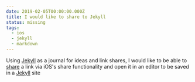 ```yaml
---
date: 2019-02-05T00:00:00.000Z
title: I would like to share to Jekyll
status: missing
tags:
  - ios
  - jekyll
  - markdown
---
```


Using [Jekyll] as a journal for ideas and link shares, I would like to be able to [share] a link via iOS's share functionality and open it in an editor to be saved in a [Jekyll] site

[jekyll]: https://jekyllrb.com/
[share]: https://developer.apple.com/design/human-interface-guidelines/ios/extensions/sharing-and-actions/
